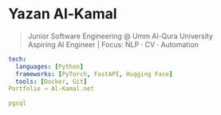 # Yazan Al-Kamal

> Junior Software Engineering @ Umm Al-Qura University  
> Aspiring AI Engineer | Focus: NLP · CV · Automation  

```yaml
tech:
  languages: [Python]
  frameworks: [PyTorch, FastAPI, Hugging Face]
  tools: [Docker, Git]
Portfolio → Al-Kamal.net

pgsql
```

